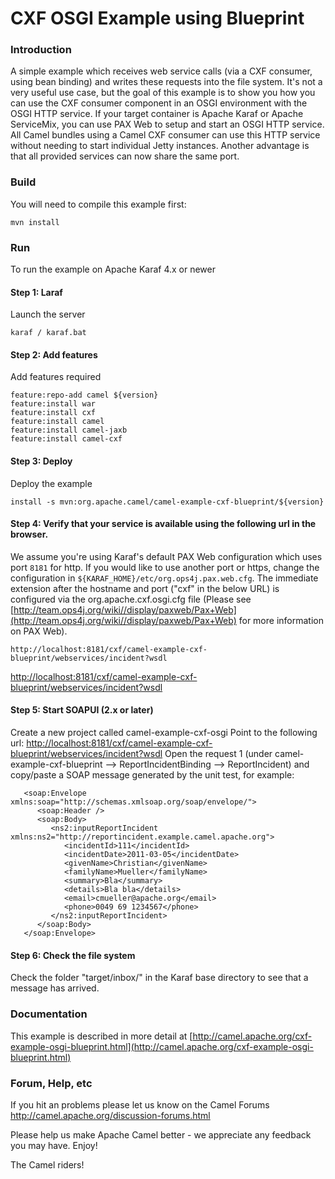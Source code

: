 # CXF OSGI Example using Blueprint

### Introduction

A simple example which receives web service calls (via a CXF consumer, using bean binding)
and writes these requests into the file system. It's not a very useful use case, but the goal
of this example is to show you how you can use the CXF consumer component in an OSGI
environment with the OSGI HTTP service. If your target container is Apache Karaf or Apache
ServiceMix, you can use PAX Web to setup and start an OSGI HTTP service. All Camel
bundles using a Camel CXF consumer can use this HTTP service without needing to start
individual Jetty instances. Another advantage is that all provided services can now share
the same port.

### Build
You will need to compile this example first:

	mvn install

### Run

To run the example on Apache Karaf 4.x or newer

#### Step 1: Laraf

Launch the server

	karaf / karaf.bat

#### Step 2: Add features

Add features required

	feature:repo-add camel ${version}
	feature:install war
	feature:install cxf
	feature:install camel
	feature:install camel-jaxb
	feature:install camel-cxf

#### Step 3: Deploy
Deploy the example

	install -s mvn:org.apache.camel/camel-example-cxf-blueprint/${version}

#### Step 4: Verify that your service is available using the following url in the browser.

We assume you're using Karaf's default PAX Web configuration which uses port `8181` for http. If you would like to use another port or https, change the configuration in `${KARAF_HOME}/etc/org.ops4j.pax.web.cfg`. The immediate extension after the hostname and port ("cxf" in the below URL) is configured via the org.apache.cxf.osgi.cfg file (Please see [http://team.ops4j.org/wiki//display/paxweb/Pax+Web](http://team.ops4j.org/wiki//display/paxweb/Pax+Web) for more information on PAX Web).

	http://localhost:8181/cxf/camel-example-cxf-blueprint/webservices/incident?wsdl

[http://localhost:8181/cxf/camel-example-cxf-blueprint/webservices/incident?wsdl](http://localhost:8181/cxf/camel-example-cxf-blueprint/webservices/incident?wsdl)

#### Step 5: Start SOAPUI (2.x or later)

Create a new project called camel-example-cxf-osgi
Point to the following url: [http://localhost:8181/cxf/camel-example-cxf-blueprint/webservices/incident?wsdl](http://localhost:8181/cxf/camel-example-cxf-blueprint/webservices/incident?wsdl)
Open the request 1 (under camel-example-cxf-blueprint --> ReportIncidentBinding --> ReportIncident) and copy/paste a SOAP
  message generated by the unit test, for example:

	   <soap:Envelope xmlns:soap="http://schemas.xmlsoap.org/soap/envelope/">
	      <soap:Header />
	      <soap:Body>
	         <ns2:inputReportIncident xmlns:ns2="http://reportincident.example.camel.apache.org">
	            <incidentId>111</incidentId>
	            <incidentDate>2011-03-05</incidentDate>
	            <givenName>Christian</givenName>
	            <familyName>Mueller</familyName>
	            <summary>Bla</summary>
	            <details>Bla bla</details>
	            <email>cmueller@apache.org</email>
	            <phone>0049 69 1234567</phone>
	         </ns2:inputReportIncident>
	      </soap:Body>
	   </soap:Envelope>

#### Step 6: Check the file system
   Check the folder "target/inbox/" in the Karaf base directory to see that a message has arrived.

### Documentation
This example is described in more detail at [http://camel.apache.org/cxf-example-osgi-blueprint.html](http://camel.apache.org/cxf-example-osgi-blueprint.html)

### Forum, Help, etc

If you hit an problems please let us know on the Camel Forums
	<http://camel.apache.org/discussion-forums.html>

Please help us make Apache Camel better - we appreciate any feedback you may
have.  Enjoy!


The Camel riders!

